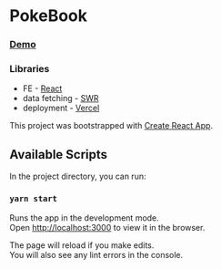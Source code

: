# PokeBook

### [Demo](https://pokebook.now.sh/)

### Libraries

- FE - [React](https://github.com/facebook/react)
- data fetching - [SWR](https://github.com/vercel/swr)
- deployment - [Vercel](https://vercel.com/dashboard)

This project was bootstrapped with [Create React App](https://github.com/facebook/create-react-app).

## Available Scripts

In the project directory, you can run:

### `yarn start`

Runs the app in the development mode.<br />
Open [http://localhost:3000](http://localhost:3000) to view it in the browser.

The page will reload if you make edits.<br />
You will also see any lint errors in the console.

